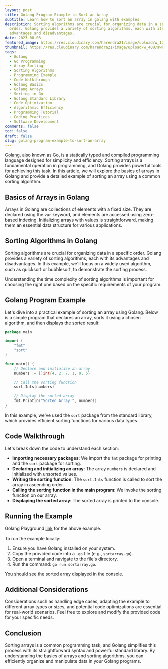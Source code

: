 ```yaml
---
layout: post
title: Golang Program Example to Sort an Array
subtitle: Learn how to sort an array in golang with examples
description: Sorting algorithms are crucial for organizing data in a specific
  order. Golang provides a variety of sorting algorithms, each with its
  advantages and disadvantages.
date: 2023-08-03
featured_image: https://res.cloudinary.com/harendra21/image/upload/w_1200/awesome-blog/awesome-golang/Golang_Example_To_Sort_an_Array_he41of.png
thumbnail: https://res.cloudinary.com/harendra21/image/upload/w_400/awesome-blog/awesome-golang/Golang_Example_To_Sort_an_Array_he41of.png
tags:
  - Golang
  - Go Programming
  - Array Sorting
  - Sorting Algorithms
  - Programming Example
  - Code Walkthrough
  - Golang Basics
  - Golang Arrays
  - Sorting in Go
  - Golang Standard Library
  - Code Optimization
  - Algorithmic Efficiency
  - Programming Tutorial
  - Coding Practices
  - Software Development
comments: false
toc: false
draft: false
slug: golang-program-example-to-sort-an-array
---
```

[Golang](https://golang.withcodeexample.com/), also known as Go, is a statically typed and compiled programming language designed for simplicity and efficiency. Sorting arrays is a fundamental operation in programming, and Golang provides powerful tools for achieving this task. In this article, we will explore the basics of arrays in Golang and provide a detailed example of sorting an array using a common sorting algorithm.

## Basics of Arrays in Golang

Arrays in Golang are collections of elements with a fixed size. They are declared using the `var` keyword, and elements are accessed using zero-based indexing. Initializing arrays with values is straightforward, making them an essential data structure for various applications.

## Sorting Algorithms in Golang

Sorting algorithms are crucial for organizing data in a specific order. Golang provides a variety of sorting algorithms, each with its advantages and disadvantages. In this example, we'll focus on a widely used algorithm, such as quicksort or bubblesort, to demonstrate the sorting process.

Understanding the time complexity of sorting algorithms is important for choosing the right one based on the specific requirements of your program.

## Golang Program Example

Let's dive into a practical example of sorting an array using Golang. Below is a simple program that declares an array, sorts it using a chosen algorithm, and then displays the sorted result:

```go
package main

import (
	"fmt"
	"sort"
)

func main() {
	// Declare and initialize an array
	numbers := []int{4, 2, 7, 1, 9, 5}

	// Call the sorting function
	sort.Ints(numbers)

	// Display the sorted array
	fmt.Println("Sorted Array:", numbers)
}
```

In this example, we've used the `sort` package from the standard library, which provides efficient sorting functions for various data types.

## Code Walkthrough

Let's break down the code to understand each section:

* **Importing necessary packages**: We import the `fmt` package for printing and the `sort` package for sorting.
* **Declaring and initializing an array**: The array `numbers` is declared and initialized with unsorted values.
* **Writing the sorting function**: The `sort.Ints` function is called to sort the array in ascending order.
* **Calling the sorting function in the main program**: We invoke the sorting function on our array.
* **Displaying the sorted array**: The sorted array is printed to the console.

## Running the Example

Golang Playground [link](https://go.dev/play/p/DmEts9esaw4) for the above example.

To run the example locally:

1. Ensure you have Golang installed on your system.
2. Copy the provided code into a `.go` file (e.g., `sortarray.go`).
3. Open a terminal and navigate to the file's directory.
4. Run the command: `go run sortarray.go`.

You should see the sorted array displayed in the console.

## Additional Considerations

Considerations such as handling edge cases, adapting the example to different array types or sizes, and potential code optimizations are essential for real-world scenarios. Feel free to explore and modify the provided code for your specific needs.

## Conclusion

Sorting arrays is a common programming task, and Golang simplifies this process with its straightforward syntax and powerful standard library. By understanding the basics of arrays and sorting algorithms, you can efficiently organize and manipulate data in your Golang programs.